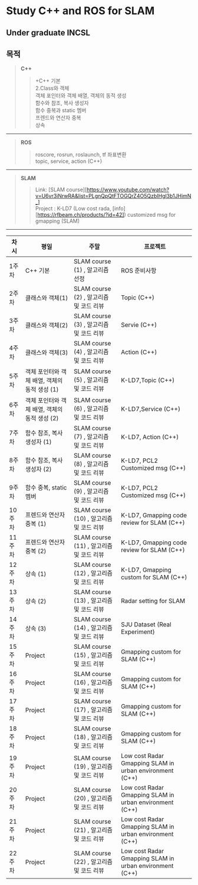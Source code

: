 # Study C++ and ROS for SLAM 
## **Under graduate INCSL**   

목적
------------
> **C++**
>	> +C++ 기본   
>   > 2.Class와 객체   
>   > 객체 포인터와 객체 배열, 객체의 동적 생성   
>   > 함수와 참조, 복사 생성자   
>   > 함수 중복과 static 멤버   
>   > 프렌드와 연산자 중복   
>   > 상속   
----
> **ROS**
>   > roscore, rosrun, roslaunch, tf 좌표변환   
>   > topic, service, action (C++)   
----
> **SLAM**
>   > Link: [SLAM course][https://www.youtube.com/watch?v=U6vr3iNrwRA&list=PLgnQpQtFTOGQrZ4O5QzbIHgl3b1JHimN_]   
>   > Project : K-LD7 (Low cost rada, [info][https://rfbeam.ch/products/?id=42]) customized msg for gmapping (SLAM)
---
|차시|평일|주말|프로젝트|
|------|---|---|---|
|1주차|C++ 기본|SLAM course (1) , 알고리즘 선정|ROS 준비사항|
|2주차|클래스와 객체(1)|SLAM course (2) , 알고리즘 및 코드 리뷰|Topic  (C++)|
|3주차|클래스와 객체(2)|SLAM course (3) , 알고리즘 및 코드 리뷰|Servie  (C++)|
|4주차|클래스와 객체(3)|SLAM course (4) , 알고리즘 및 코드 리뷰|Action (C++)| 
|5주차|객체 포인터와 객체 배열, 객체의 동적 생성 (1)|SLAM course (5) , 알고리즘 및 코드 리뷰| K-LD7,Topic (C++)| 
|6주차|객체 포인터와 객체 배열, 객체의 동적 생성 (2)|SLAM course (6) , 알고리즘 및 코드 리뷰| K-LD7,Service (C++)|
|7주차|함수 참조, 복사 생성자 (1)|SLAM course (7) , 알고리즘 및 코드 리뷰| K-LD7, Action (C++)|
|8주차|함수 참조, 복사 생성자 (2)|SLAM course (8) , 알고리즘 및 코드 리뷰| K-LD7, PCL2 Customized msg (C++)| 
|9주차|함수 중복, static 멤버 |SLAM course (9) , 알고리즘 및 코드 리뷰|  K-LD7, PCL2 Customized msg (C++)| 
|10주차|프렌드와 연산자 중복 (1)|SLAM course (10) , 알고리즘 및 코드 리뷰|  K-LD7, Gmapping code review for SLAM (C++)| 
|11주차|프렌드와 연산자 중복 (2)|SLAM course (11) , 알고리즘 및 코드 리뷰|   K-LD7, Gmapping code review for SLAM (C++)| 
|12주차|상속 (1)|SLAM course (12) , 알고리즘 및 코드 리뷰|  K-LD7, Gmapping custom for SLAM (C++)| 
|13주차|상속 (2)|SLAM course (13) , 알고리즘 및 코드 리뷰| Radar setting for SLAM | 
|14주차|상속 (3)|SLAM course (14) , 알고리즘 및 코드 리뷰| SJU Dataset (Real Experiment) |
|15주차|Project|SLAM course (15) , 알고리즘 및 코드 리뷰| Gmapping custom for SLAM (C++) |
|16주차|Project|SLAM course (16) , 알고리즘 및 코드 리뷰| Gmapping custom for SLAM (C++) |
|17주차|Project|SLAM course (17) , 알고리즘 및 코드 리뷰| Gmapping custom for SLAM (C++) |
|18주차|Project|SLAM course (18) , 알고리즘 및 코드 리뷰| Gmapping custom for SLAM (C++) |
|19주차|Project|SLAM course (19) , 알고리즘 및 코드 리뷰|  Low cost Radar Gmapping SLAM in urban environment  (C++) |
|20주차|Project|SLAM course (20) , 알고리즘 및 코드 리뷰| Low cost Radar Gmapping SLAM in urban environment  (C++) |
|21주차|Project|SLAM course (21) , 알고리즘 및 코드 리뷰| Low cost Radar Gmapping SLAM in urban environment  (C++) |
|22주차|Project|SLAM course (22) , 알고리즘 및 코드 리뷰| Low cost Radar Gmapping SLAM in urban environment  (C++) |
